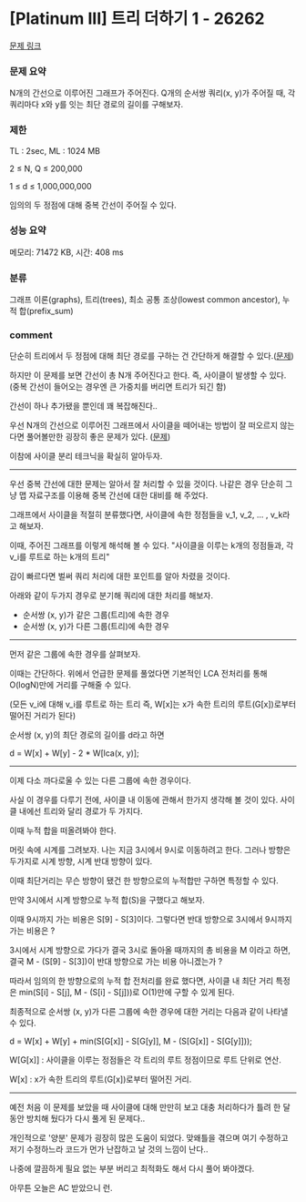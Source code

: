 # [Platinum III] 트리 더하기 1 - 26262

[문제 링크](https://www.acmicpc.net/problem/15481)

### 문제 요약

<p> N개의 간선으로 이루어진 그래프가 주어진다. Q개의 순서쌍 쿼리(x, y)가 주어질 때, 각 쿼리마다 x와 y를 잇는 최단 경로의 길이를 구해보자. </p>

### 제한

TL : 2sec, ML : 1024 MB

2 ≤ N, Q ≤ 200,000

1 ≤ d ≤ 1,000,000,000

임의의 두 정점에 대해 중복 간선이 주어질 수 있다.

### 성능 요약

메모리: 71472 KB, 시간: 408 ms

### 분류

그래프 이론(graphs), 트리(trees), 최소 공통 조상(lowest common ancestor), 누적 합(prefix_sum)

### comment

단순히 트리에서 두 정점에 대해 최단 경로를 구하는 건 간단하게 해결할 수 있다.([문제](https://www.acmicpc.net/problem/1761))

하지만 이 문제를 보면 간선이 총 N개 주어진다고 한다. 즉, 사이클이 발생할 수 있다. (중복 간선이 들어오는 경우엔 큰 가중치를 버리면 트리가 되긴 함)

간선이 하나 추가됐을 뿐인데 꽤 복잡해진다..

우선 N개의 간선으로 이루어진 그래프에서 사이클을 떼어내는 방법이 잘 떠오르지 않는다면 풀어볼만한 굉장히 좋은 문제가 있다. ([문제](https://www.acmicpc.net/problem/20530))

이참에 사이클 분리 테크닉을 확실히 알아두자. 

-----------------------------------------------------------------------------------------------------------------------------------------------------------------------------

우선 중복 간선에 대한 문제는 알아서 잘 처리할 수 있을 것이다. 나같은 경우 단순히 그냥 맵 자료구조를 이용해 중복 간선에 대한 대비를 해 주었다.

그래프에서 사이클을 적절히 분류했다면, 사이클에 속한 정점들을 v_1, v_2, ... , v_k라고 해보자.

이때, 주어진 그래프를 이렇게 해석해 볼 수 있다. "사이클을 이루는 k개의 정점들과, 각 v_i를 루트로 하는 k개의 트리"

감이 빠르다면 벌써 쿼리 처리에 대한 포인트를 알아 차렸을 것이다.

아래와 같이 두가지 경우로 분기해 쿼리에 대한 처리를 해보자.

* 순서쌍 (x, y)가 같은 그룹(트리)에 속한 경우
* 순서쌍 (x, y)가 다른 그룹(트리)에 속한 경우

-----------------------------------------------------------------------------------------------------------------------------------------------------------------------------

먼저 같은 그룹에 속한 경우를 살펴보자.

이때는 간단하다. 위에서 언급한 문제를 풀었다면 기본적인 LCA 전처리를 통해 O(logN)만에 거리를 구해줄 수 있다.

(모든 v_i에 대해 v_i를 루트로 하는 트리 즉, W[x]는 x가 속한 트리의 루트(G[x])로부터 떨어진 거리가 된다)

순서쌍 (x, y)의 최단 경로의 길이를 d라고 하면

d = W[x] + W[y] - 2 * W[lca(x, y)];

-----------------------------------------------------------------------------------------------------------------------------------------------------------------------------

이제 다소 까다로울 수 있는 다른 그룹에 속한 경우이다.

사실 이 경우를 다루기 전에, 사이클 내 이동에 관해서 한가지 생각해 볼 것이 있다. 사이클 내에선 트리와 달리 경로가 두 가지다.

이때 누적 합을 떠올려봐야 한다.

머릿 속에 시계를 그려보자. 나는 지금 3시에서 9시로 이동하려고 한다. 그러나 방향은 두가지로 시계 방향, 시계 반대 방향이 있다.

이때 최단거리는 무슨 방향이 됐건 한 방향으로의 누적합만 구하면 특정할 수 있다.

만약 3시에서 시계 방향으로 누적 합(S)을 구했다고 해보자.

이때 9시까지 가는 비용은 S[9] - S[3]이다. 그렇다면 반대 방향으로 3시에서 9시까지 가는 비용은 ?

3시에서 시계 방향으로 가다가 결국 3시로 돌아올 때까지의 총 비용을 M 이라고 하면, 결국 M - (S[9] - S[3])이 반대 방향으로 가는 비용 아니겠는가 ?

따라서 임의의 한 방향으로의 누적 합 전처리를 완료 했다면, 사이클 내 최단 거리 특정은 min(S[i] - S[j], M - (S[i] - S[j]))로 O(1)만에 구할 수 있게 된다.

최종적으로 순서쌍 (x, y)가 다른 그룹에 속한 경우에 대한 거리는 다음과 같이 나타낼 수 있다.

d = W[x] + W[y] + min(S[G[x]] - S[G[y]], M - (S[G[x]] - S[G[y]]));

W[G[x]] : 사이클을 이루는 정점들은 각 트리의 루트 정점이므로 루트 단위로 연산.

W[x] : x가 속한 트리의 루트(G[x])로부터 떨어진 거리.

-----------------------------------------------------------------------------------------------------------------------------------------------------------------------------

예전 처음 이 문제를 보았을 때 사이클에 대해 만만히 보고 대충 처리하다가 틀려 한 달 동안 방치해 뒀다가 다시 풀게 된 문제다..

개인적으로 '양분' 문제가 굉장히 많은 도움이 되었다. 맞왜틀을 겪으며 여기 수정하고 저기 수정하느라 코드가 먼가 난잡하고 날 것의 느낌이 난다..

나중에 깔끔하게 필요 없는 부분 버리고 최적화도 해서 다시 풀어 봐야겠다.

아무튼 오늘은 AC 받았으니 런.
